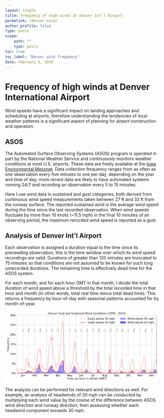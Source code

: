 ```yaml
---
layout: single
title: Frequency of high winds at Denver Int'l Airport
permalink: /denver_wind/
author_profile: false
type: posts
scope:
    path: ""
    type: posts
toc: true
toc_label: "Denver wind frequency"
date: February 5, 2019
---
```


# Frequency of high winds at Denver International Airport

Wind speeds have a significant impact on landing approaches and scheduling at airports, therefore understanding the tendencies of local weather patterns is a significant aspect of planning for airport construction and operation.

## ASOS

The Automated Surface Observing Systems (ASOS) program is operated in part by the National Weather Service and continuously monitors weather conditions at most U.S. airports. These data are freely available at the [Iowa Environmental Mesonet](https://mesonet.agron.iastate.edu/request/download.phtml). Data collection frequency ranges from as often as one observation every five minutes to one per day, depending on the year and time of day; more recent data are likely to have automated systems running 24/7 and recording an observation every 5 to 15 minutes.<br>

Here I use wind data in _sustained_ and _gust_ categories, both derived from continuous wind speed measurements taken between 27 ft and 33 ft from the runway surface. The reported sustained wind is the average wind speed during the time since the last recorded observation. When wind speeds fluctuate by more than 10 knots (~11.5 mph) in the final 10 minutes of an observing period, the maximum recorded wind speed is reported as a gust.

## Analysis of Denver Int'l Airport

Each observation is assigned a duration equal to the time since its preceeding observation; this is the time window over which its wind speed recordings are valid. Durations of greater than 120 minutes are truncated to 75 minutes so that conditions are not assumed to be known for such long unrecorded durations. The remaining time is effectively dead time for the ASOS system.<br>

For each month, and for each hour GMT in that month, I divide the total duration of wind speed above a threshold by the total recorded time in that hour and month (in other words, total real time minus total dead time). This returns a frequency by hour-of-day with seasonal patterns accounted for by month-of-year.<br>

  <img src="../assets/images/denver_wind.png" width="800" />
 
The analysis can be performed for relevant wind directions as well. For example, an analysis of headwinds of 30 mph can be conducted by multiplying each wind value by the cosine of the difference between ASOS wind direction and runway direction, then assessing whether each headwind component exceeds 30 mph.
